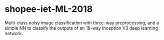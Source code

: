# shopee-iet-ML-2018
Multi-class noisy image classification with three-way preprocessing, and a simple NN to classify the outputs of an 18-way Inception V3 deep learning network.
